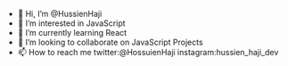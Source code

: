 - 👋 Hi, I’m @HussienHaji
- 👀 I’m interested in JavaScript 
- 🌱 I’m currently learning React
- 💞️ I’m looking to collaborate on JavaScript Projects
- 📫 How to reach me twitter:@HossuienHaji instagram:hussien_haji_dev

<!---
HussienHaji/HussienHaji is a ✨ special ✨ repository because its `README.md` (this file) appears on your GitHub profile.
You can click the Preview link to take a look at your changes.
--->
